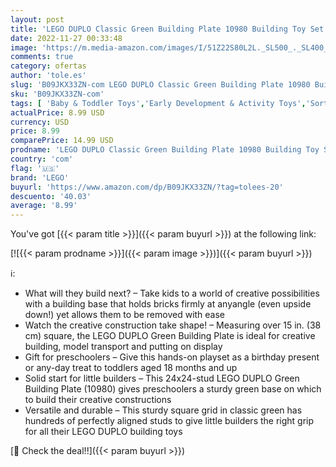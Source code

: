 ```yaml
---
layout: post
title: 'LEGO DUPLO Classic Green Building Plate 10980 Building Toy Set for Kids  Toddler Boys and Girls Ages 18mos+  1 Pieces '
date: 2022-11-27 00:33:48
image: 'https://m.media-amazon.com/images/I/51Z22S80L2L._SL500_._SL400_.jpg'
comments: true
category: ofertas
author: 'tole.es'
slug: 'B09JKX33ZN-com LEGO DUPLO Classic Green Building Plate 10980 Building...'
sku: 'B09JKX33ZN-com'
tags: [ 'Baby & Toddler Toys','Early Development & Activity Toys','Sorting & Stacking Toys','Toys & Games','lego','🇺🇸', ]
actualPrice: 8.99 USD
currency: USD
price: 8.99
comparePrice: 14.99 USD
prodname: 'LEGO DUPLO Classic Green Building Plate 10980 Building Toy Set for Kids  Toddler Boys and Girls Ages 18mos+  1 Pieces '
country: 'com'
flag: '🇺🇸'
brand: 'LEGO'
buyurl: 'https://www.amazon.com/dp/B09JKX33ZN/?tag=tolees-20'
descuento: '40.03'
average: '8.99'
---
```


You've got [{{< param title >}}]({{< param buyurl >}}) at the following link:

[![{{< param prodname >}}]({{< param image >}})]({{< param buyurl >}})

ℹ️:

- What will they build next? – Take kids to a world of creative possibilities with a building base that holds bricks firmly at anyangle (even upside down!) yet allows them to be removed with ease
- Watch the creative construction take shape! – Measuring over 15 in. (38 cm) square, the LEGO DUPLO Green Building Plate is ideal for creative building, model transport and putting on display
- Gift for preschoolers – Give this hands-on playset as a birthday present or any-day treat to toddlers aged 18 months and up
- Solid start for little builders – This 24x24-stud LEGO DUPLO Green Building Plate (10980) gives preschoolers a sturdy green base on which to build their creative constructions
- Versatile and durable – This sturdy square grid in classic green has hundreds of perfectly aligned studs to give little builders the right grip for all their LEGO DUPLO building toys

[🛒 Check the deal!!]({{< param buyurl >}})
